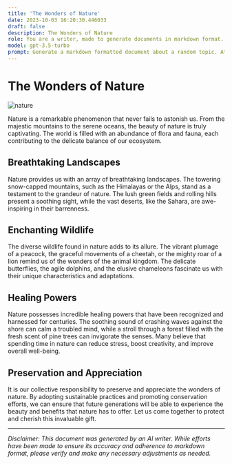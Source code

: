 ```yaml
---
title: 'The Wonders of Nature'
date: 2023-10-03 16:20:30.446033
draft: false
description: The Wonders of Nature
role: You are a writer, made to generate documents in markdown format. It is very important that all of the documents you generate are in valid markdown format.
model: gpt-3.5-turbo
prompt: Generate a markdown formatted document about a random topic. At the bottom, include a disclaimer explaining that the document was generated by you. The first line of the document should be the title. Make sure that the entire document is in proper markdown format, using a mix of various tags to make the document visually appealing.
---
```


# The Wonders of Nature

![nature](https://images.unsplash.com/photo-1471191069802-0f9410b1c91a)

Nature is a remarkable phenomenon that never fails to astonish us. From the majestic mountains to the serene oceans, the beauty of nature is truly captivating. The world is filled with an abundance of flora and fauna, each contributing to the delicate balance of our ecosystem. 

## Breathtaking Landscapes

Nature provides us with an array of breathtaking landscapes. The towering snow-capped mountains, such as the Himalayas or the Alps, stand as a testament to the grandeur of nature. The lush green fields and rolling hills present a soothing sight, while the vast deserts, like the Sahara, are awe-inspiring in their barrenness. 

## Enchanting Wildlife

The diverse wildlife found in nature adds to its allure. The vibrant plumage of a peacock, the graceful movements of a cheetah, or the mighty roar of a lion remind us of the wonders of the animal kingdom. The delicate butterflies, the agile dolphins, and the elusive chameleons fascinate us with their unique characteristics and adaptations.

## Healing Powers

Nature possesses incredible healing powers that have been recognized and harnessed for centuries. The soothing sound of crashing waves against the shore can calm a troubled mind, while a stroll through a forest filled with the fresh scent of pine trees can invigorate the senses. Many believe that spending time in nature can reduce stress, boost creativity, and improve overall well-being.

## Preservation and Appreciation

It is our collective responsibility to preserve and appreciate the wonders of nature. By adopting sustainable practices and promoting conservation efforts, we can ensure that future generations will be able to experience the beauty and benefits that nature has to offer. Let us come together to protect and cherish this invaluable gift.

---

*Disclaimer: This document was generated by an AI writer. While efforts have been made to ensure its accuracy and adherence to markdown format, please verify and make any necessary adjustments as needed.*